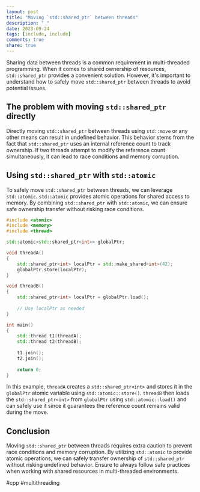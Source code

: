 ```yaml
---
layout: post
title: "Moving `std::shared_ptr` between threads"
description: " "
date: 2023-09-24
tags: [include, include]
comments: true
share: true
---
```


Sharing data between threads is a common requirement in multi-threaded programming. When it comes to shared ownership of resources, `std::shared_ptr` provides a convenient solution. However, it's important to understand how to safely move `std::shared_ptr` between threads to avoid potential issues.

## The problem with moving `std::shared_ptr` directly

Directly moving `std::shared_ptr` between threads using `std::move` or any other means can result in undefined behavior. This behavior stems from the fact that `std::shared_ptr` uses an internal reference count to track ownership. If two threads attempt to modify the reference count simultaneously, it can lead to race conditions and memory corruption.

## Using `std::shared_ptr` with `std::atomic`

To safely move `std::shared_ptr` between threads, we can leverage `std::atomic`. `std::atomic` provides atomic operations for shared access to memory. By combining `std::shared_ptr` with `std::atomic`, we can ensure safe ownership transfer without risking race conditions.

```cpp
#include <atomic>
#include <memory>
#include <thread>

std::atomic<std::shared_ptr<int>> globalPtr;

void threadA()
{
    std::shared_ptr<int> localPtr = std::make_shared<int>(42);
    globalPtr.store(localPtr);
}

void threadB()
{
    std::shared_ptr<int> localPtr = globalPtr.load();
    
    // Use localPtr as needed
}

int main()
{
    std::thread t1(threadA);
    std::thread t2(threadB);
    
    t1.join();
    t2.join();
    
    return 0;
}
```

In this example, `threadA` creates a `std::shared_ptr<int>` and stores it in the `globalPtr` atomic variable using `std::atomic::store()`. `threadB` then loads the `std::shared_ptr<int>` from `globalPtr` using `std::atomic::load()` and can safely use it since it guarantees the reference count remains valid during the move.

## Conclusion

Moving `std::shared_ptr` between threads requires extra caution to prevent race conditions and memory corruption. By utilizing `std::atomic` to provide atomic operations, we can safely transfer ownership of `std::shared_ptr` without risking undefined behavior. Ensure to always follow safe practices when working with shared resources in multi-threaded environments.

#cpp #multithreading